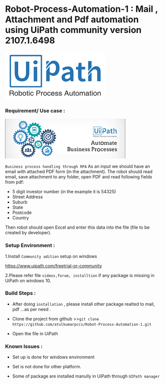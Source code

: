 # Robot-Process-Automation-1 : Mail , Attachment and Pdf automation using UiPath community version 2107.1.6498

![Uipath](https://github.com/atulkumarpccs/Robot-Process-Automation-1/blob/master/Images/Uipath_2.png)


 ### Requirement/ Use case :
 
![UiPath](https://github.com/atulkumarpccs/Robot-Process-Automation-1/blob/master/Images/Uipath_1.png)
 
 
 ```Business process handling through RPA```
As an input we should have an email with attached PDF form (in the attachment). The robot should read email, save attachment to any folder, open PDF and read following fields from pdf:

* 5 digit investor number (in the example it is 54325)
* Street Address
* Suburb
* State
* Postcode
* Country

Then robot should open Excel and enter this data into the file (file to be created by developer). 

 
 ### Setup Environment :
 1.Install `Community adition`
   setup on windows
   
   <https://www.uipath.com/freetrial-or-community>
   
   
 2.Please refer file ``videos,forum, installtion`` if any package is missing in UiPath on windows 10. 
   
 ### Build Steps :
 
 * After doing `installation` , please install other package realted to mail, pdf ...as per need .
 
 * Clone the project from github >>``git clone https://github.com/atulkumarpccs/Robot-Process-Automation-1.git `` 
 
 * Open the file in UiPath 
  
 ### Known Issues :
 
 * Set up is done for windows environment
 
 * Set is not done for other platform.
 
 * Some of package are installed manully in UiPath through ``UIPath manager`` 
 
